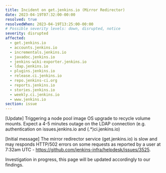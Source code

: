 ```yaml
---
title: Incident on get.jenkins.io (Mirror Redirector)
date: 2023-04-19T07:32:00-00:00
resolved: true
resolvedWhen: 2023-04-19T13:25:00-00:00
# Possible severity levels: down, disrupted, notice
severity: disrupted
affected:
  - get.jenkins.io
  - accounts.jenkins.io
  - incrementals.jenkins.io
  - javadoc.jenkins.io
  - jenkins-wiki-exporter.jenkins.io
  - ldap.jenkins.io
  - plugins.jenkins.io
  - release.ci.jenkins.io
  - repo.jenkins-ci.org
  - reports.jenkins.io
  - stories.jenkins.io
  - weekly.ci.jenkins.io
  - www.jenkins.io
section: issue
---
```


[Update]
Triggering a node pool image OS upgrade to recycle volume mounts. Expect a 4-5 minutes outage on the LDAP connection (e.g. authentication on issues.jenkins.io and (.*)ci.jenkins.io)

[Initial message]
The mirror redirector service (get.jenkins.io) is slow and may responds HTTP/502 errors on some requests as reported by a user at 7:32am UTC - <https://github.com/jenkins-infra/helpdesk/issues/3525>.

Investigation in progress, this page will be updated accordingly to our findings.
